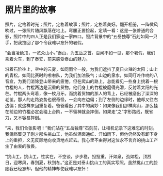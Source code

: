 # 照片里的故事

照片，定格着时光；照片，定格着故事；照片，定格着美好。翻开相册，一阵微风吹过，一张照片随风飘落在地上。弯腰正要捡起，定睛一看：这是一张普通的合影，照片中的四人正是我们家这一家四口。照片背景中的“五岳独尊”石刻如同一只手，把我拉回了那个令我难以忘怀的暑假。

“会当凌绝顶，一览众山小。”泰山，为五岳之首。百闻不如一见，那个暑假，我们乘着火车，到了泰安，前来感受泰山的魅力。

沿着石阶往上，空中的云雾，如同雨伞一般，为我们遮挡了夏日火辣的太阳；山上的青松，如同比赛时的啦啦队，为我们加油鼓气；山边的泉水，如同叮咚作响的八音盒，为我们消除登山带来的疲倦。但在爬山的路上，总能看见一些身上挑着一根竹棍的人，竹棍两边是沉重的货物。他们身上的竹棍被磨得光滑，反射着太阳的光芒。竹棍两头弯着，像一枚月牙。而挑着货物的那人的背上，已经被磨出了深深的老茧。那人的走路姿势也很奇怪，一会向左边偏；到了左侧的边缘时，他却又往右边偏；就这样来回重复着。爸爸看出了其中的奥妙：如果像我们那样爬山，那么挂在前边的竹棍必定会碰上台阶，一不留神就会摔倒。如果走“之”字形路线，既省力，又不容易摔倒。

“来，我们合张影吧！”我们站在“五岳独尊”石刻前，让相机记录下这难忘的时刻。我偶然瞥见了刚才那名挑山工，他虽然满面通红、汗如雨下，但他仍然没有卸下身上的重担，义无反顾地向收货地点赶去。我心里不由得对这位永不言弃的挑山工产生了由衷的敬畏。

“挑山工，挑山工，性实在，不空谈，步步稳，担担重。汗如泉，劲如松，顶烈日，迎寒风，春到夏，秋到冬。”这正是对泰山挑山工的真实写照。虽然挑山工的脸庞我已经忘却，但他的精神却使我难以忘怀！